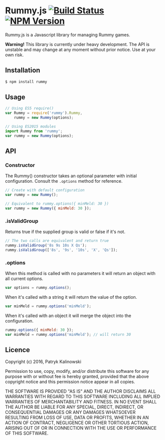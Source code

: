 # Rummy.js [![Build Status][travis-image]][travis-url] [![NPM Version][npm-image]][npm-url]

Rummy.js is a Javascript library for managing Rummy games.

**Warning!** This library is currently under heavy development. The API is
unstable and may change at any moment without prior notice. Use at your own
risk.

## Installation

```bash
$ npm install rummy
```

## Usage

```javascript
// Using ES5 require()
var Rummy = require('rummy').Rummy,
    rummy = new Rummy(options);

// Using ES2015 modules
import Rummy from 'rummy';
var rummy = new Rummy(options);
```

## API

### Constructor

The Rummy() constructor takes an optional parameter with initial configuration.
Consult the `.options` method for reference.

```javascript
// Create with default configuration
var rummy = new Rummy();

// Equivalent to rummy.options({ minMeld: 30 })
var rummy = new Rummy({ minMeld: 30 });
```

### .isValidGroup

Returns true if the supplied group is valid or false if it's not.

```javascript
// The two calls are equivalent and return true
rummy.isValidGroup('8s 9s 10s X Qs');
rummy.isValidGroup(['8s', '9s', '10s', 'X', 'Qs']);
```

### .options

When this method is called with no parameters it will return an object with all
current options.

```javascript
var options = rummy.options();
```

When it's called with a string it will return the value of the option.

```javascript
var minMeld = rummy.options('minMeld');
```

When it's called with an object it will merge the object into the configuration.

```javascript
rummy.options({ minMeld: 30 });
var minMeld = rummy.options('minMeld'); // will return 30
```

## Licence

Copyright (c) 2016, Patryk Kalinowski

Permission to use, copy, modify, and/or distribute this software for any
purpose with or without fee is hereby granted, provided that the above
copyright notice and this permission notice appear in all copies.

THE SOFTWARE IS PROVIDED "AS IS" AND THE AUTHOR DISCLAIMS ALL WARRANTIES
WITH REGARD TO THIS SOFTWARE INCLUDING ALL IMPLIED WARRANTIES OF
MERCHANTABILITY AND FITNESS. IN NO EVENT SHALL THE AUTHOR BE LIABLE FOR
ANY SPECIAL, DIRECT, INDIRECT, OR CONSEQUENTIAL DAMAGES OR ANY DAMAGES
WHATSOEVER RESULTING FROM LOSS OF USE, DATA OR PROFITS, WHETHER IN AN
ACTION OF CONTRACT, NEGLIGENCE OR OTHER TORTIOUS ACTION, ARISING OUT OF
OR IN CONNECTION WITH THE USE OR PERFORMANCE OF THIS SOFTWARE.

[travis-image]: https://img.shields.io/travis/patrislav/rummy.js/master.svg
[travis-url]: https://travis-ci.org/patrislav/rummy.js
[npm-image]: https://img.shields.io/npm/v/rummy.svg
[npm-url]: https://npmjs.org/package/rummy
